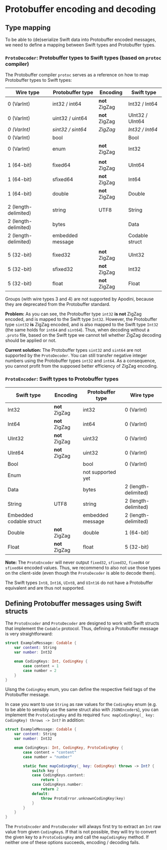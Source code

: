 #  Protobuffer encoding  and decoding

## Type mapping
To be able to (de)serialize Swift data into Protobuffer encoded messages, we need to define a mapping between Swift types and Protobuffer types.

### `ProtoDecoder`: Protobuffer types to Swift types (based on `protoc` compiler)
The Protobuffer compiler `protoc` serves as a reference on how to map Protobuffer types to Swift types:

| Wire type | Protobuffer type | Encoding | Swift type |
|-|-|-|-|
| 0 (VarInt) | int32 / int64    | **not** ZigZag    | Int32 / Int64     |
| 0 (VarInt) | uint32 / uint64  | **not** ZigZag    | UInt32 / UInt64   |
| *0 (VarInt)* | *sint32 / sint64* | *ZigZag*       | *Int32 / Int64*   |
| 0 (VarInt) | bool             |                   | Bool              |
| 0 (VarInt) | enum             | **not** ZigZag    | Int32             |
|||||
| 1 (64-bit) | fixed64          | **not** ZigZag    | UInt64            |
| 1 (64-bit) | sfixed64         | **not** ZigZag    | Int64             |
| 1 (64-bit) | double           | **not** ZigZag    | Double            |
|||||
| 2 (length-delimited) | string | UTF8              | String            |
| 2 (length-delimited) | bytes  |                   | Data              |
| 2 (length-delimited) | embedded message |         | Codable struct    |
|||||
| 5 (32-bit) | fixed32          | **not** ZigZag    | UInt32            |
| 5 (32-bit) | sfixed32         | **not** ZigZag    | Int32             |
| 5 (32-bit) | float            | **not** ZigZag    | Float             |

Groups (with wire types 3 and 4) are not supported by Apodini, because they are deprecated from the Protobuffer standard.

**Problem:** As you can see, the Protobuffer type `int32` **is not** ZigZag encoded, and is mapped to the Swift type `Int32`. However, the Protobuffer type `sint32` **is** ZigZag encoded, and is also mapped to the Swift type `Int32` (the same holds for `int64` and `sint64`). Thus, when decoding without a `.proto` file, based on the Swift type we cannot tell whether ZigZag decoding should be applied or not.

**Current solution:** The Protobuffer types `sint32` and `sint64` are not supported by the `ProtoDecoder`. You can still transfer negative integer numbers using the Protobuffer types `int32` and `int64`. As a consequence, you cannot profit from the supposed better efficiency of ZigZag encoding.

### `ProtoEncoder`: Swift types to Protobuffer types

| Swift type | Encoding | Protobuffer type | Wire type |
|-|-|-|-|
| Int32     | **not** ZigZag    | int32     | 0 (VarInt) |
| Int64     | **not** ZigZag    | int64     | 0 (VarInt) |
| UInt32    | **not** ZigZag    | uint32    | 0 (VarInt) |
| UInt64    | **not** ZigZag    | uint32    | 0 (VarInt) |
| Bool      |                   | bool      | 0 (VarInt) |
| Enum      |  | not supported yet | |
| Data      |                   | bytes     | 2 (length-delimited) |
| String    | UTF8              | string    | 2 (length-delimited) |
| Embedded codable struct |     | embedded message | 2 (length-delimited) |
| Double    | **not** ZigZag    | double    | 1 (64-bit) |
| Float     | **not** ZigZag    | float     | 5 (32-bit) |

**Note:** The `ProtoEncoder` will never output `fixed32`, `sfixed32`, `fixed64` or `sfixed64` encoded values. Thus, we recommend to also not use those types on the client-side (even though the `ProtoDecoder` is able to decode them).

The Swift types `Int8`, `Int16`, `UInt8`, and `UInt16` do not have a Protobuffer equivalent and are thus not supported.


## Defining Protobuffer messages using Swift structs
The `ProtoEncoder` and `ProtoDecoder` are designed to work with Swift structs that implement the `Codable` protocol. Thus, defining a Protobuffer message is very straightforward:

```swift
struct ExampleMessage: Codable {
    var content: String
    var number: Int32

    enum CodingKeys: Int, CodingKey {
        case content = 1
        case number = 2
    }
}
```

Uisng the `CodingKey` enum, you can define the respective field tags of the Protobuffer message.

In case you want to use `String` as raw values for the `CodingKey` enum (e.g. to be able to sensibly use the same struct also with `JSONEncoder`s), you can implement the `ProtoCodingKey` and its required `func mapCodingKey(_ key: CodingKey) throws -> Int?` in addition:

```swift
struct ExampleMessage: Codable {
    var content: String
    var number: Int32

    enum CodingKeys: Int, CodingKey, ProtoCodingKey {
        case content = "content"
        case number = "number"

        static func mapCodingKey(_ key: CodingKey) throws -> Int? {
            switch key {
            case CodingKeys.content:
                return 1
            case CodingKeys.number:
                return 2
            default:
                throw ProtoError.unknownCodingKey(key)
            }
        }
    }
}
```

The `ProtoEncoder` and `ProtoDecoder` will always first try to extract an `Int` raw value from given `CodingKey`s. If that is not possible, they will try to convert the given key to a `ProtoCodingKey` and call the `mapCodingKey` method.
If neither one of these options succeeds, encoding / decoding fails.